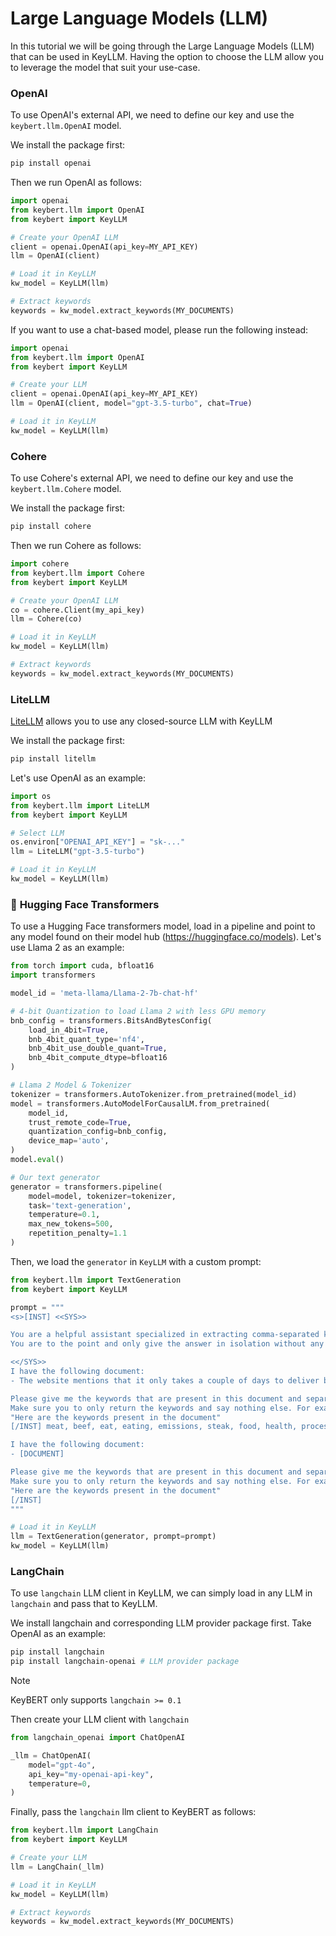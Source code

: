 # Large Language Models (LLM)
In this tutorial we will be going through the Large Language Models (LLM) that can be used in KeyLLM.
Having the option to choose the LLM allow you to leverage the model that suit your use-case.

### **OpenAI**
To use OpenAI's external API, we need to define our key and use the `keybert.llm.OpenAI` model.

We install the package first:

```bash
pip install openai
```

Then we run OpenAI as follows:

```python
import openai
from keybert.llm import OpenAI
from keybert import KeyLLM

# Create your OpenAI LLM
client = openai.OpenAI(api_key=MY_API_KEY)
llm = OpenAI(client)

# Load it in KeyLLM
kw_model = KeyLLM(llm)

# Extract keywords
keywords = kw_model.extract_keywords(MY_DOCUMENTS)
```

If you want to use a chat-based model, please run the following instead:

```python
import openai
from keybert.llm import OpenAI
from keybert import KeyLLM

# Create your LLM
client = openai.OpenAI(api_key=MY_API_KEY)
llm = OpenAI(client, model="gpt-3.5-turbo", chat=True)

# Load it in KeyLLM
kw_model = KeyLLM(llm)
```

### **Cohere**
To use Cohere's external API, we need to define our key and use the `keybert.llm.Cohere` model.

We install the package first:

```bash
pip install cohere
```

Then we run Cohere as follows:


```python
import cohere
from keybert.llm import Cohere
from keybert import KeyLLM

# Create your OpenAI LLM
co = cohere.Client(my_api_key)
llm = Cohere(co)

# Load it in KeyLLM
kw_model = KeyLLM(llm)

# Extract keywords
keywords = kw_model.extract_keywords(MY_DOCUMENTS)
```

### **LiteLLM**
[LiteLLM](https://github.com/BerriAI/litellm) allows you to use any closed-source LLM with KeyLLM

We install the package first:

```bash
pip install litellm
```


Let's use OpenAI as an example:

```python
import os
from keybert.llm import LiteLLM
from keybert import KeyLLM

# Select LLM
os.environ["OPENAI_API_KEY"] = "sk-..."
llm = LiteLLM("gpt-3.5-turbo")

# Load it in KeyLLM
kw_model = KeyLLM(llm)
```

### 🤗 **Hugging Face Transformers**
To use a Hugging Face transformers model, load in a pipeline and point
to any model found on their model hub (https://huggingface.co/models). Let's use Llama 2 as an example:

```python
from torch import cuda, bfloat16
import transformers

model_id = 'meta-llama/Llama-2-7b-chat-hf'

# 4-bit Quantization to load Llama 2 with less GPU memory
bnb_config = transformers.BitsAndBytesConfig(
    load_in_4bit=True,
    bnb_4bit_quant_type='nf4',
    bnb_4bit_use_double_quant=True,
    bnb_4bit_compute_dtype=bfloat16
)

# Llama 2 Model & Tokenizer
tokenizer = transformers.AutoTokenizer.from_pretrained(model_id)
model = transformers.AutoModelForCausalLM.from_pretrained(
    model_id,
    trust_remote_code=True,
    quantization_config=bnb_config,
    device_map='auto',
)
model.eval()

# Our text generator
generator = transformers.pipeline(
    model=model, tokenizer=tokenizer,
    task='text-generation',
    temperature=0.1,
    max_new_tokens=500,
    repetition_penalty=1.1
)
```

Then, we load the `generator` in `KeyLLM` with a custom prompt:

```python
from keybert.llm import TextGeneration
from keybert import KeyLLM

prompt = """
<s>[INST] <<SYS>>

You are a helpful assistant specialized in extracting comma-separated keywords.
You are to the point and only give the answer in isolation without any chat-based fluff.

<</SYS>>
I have the following document:
- The website mentions that it only takes a couple of days to deliver but I still have not received mine.

Please give me the keywords that are present in this document and separate them with commas.
Make sure you to only return the keywords and say nothing else. For example, don't say:
"Here are the keywords present in the document"
[/INST] meat, beef, eat, eating, emissions, steak, food, health, processed, chicken [INST]

I have the following document:
- [DOCUMENT]

Please give me the keywords that are present in this document and separate them with commas.
Make sure you to only return the keywords and say nothing else. For example, don't say:
"Here are the keywords present in the document"
[/INST]
"""

# Load it in KeyLLM
llm = TextGeneration(generator, prompt=prompt)
kw_model = KeyLLM(llm)
```

### **LangChain**

To use `langchain` LLM client in KeyLLM, we can simply load in any LLM in `langchain` and pass that to KeyLLM.

We install langchain and corresponding LLM provider package first. Take OpenAI as an example:

```bash
pip install langchain
pip install langchain-openai # LLM provider package
```
> [!NOTE] 
> KeyBERT only supports `langchain >= 0.1`


Then create your LLM client with `langchain`


```python
from langchain_openai import ChatOpenAI

_llm = ChatOpenAI(
    model="gpt-4o",
    api_key="my-openai-api-key",
    temperature=0,
)
```

Finally, pass the `langchain` llm client to KeyBERT as follows:

```python
from keybert.llm import LangChain
from keybert import KeyLLM

# Create your LLM
llm = LangChain(_llm)

# Load it in KeyLLM
kw_model = KeyLLM(llm)

# Extract keywords
keywords = kw_model.extract_keywords(MY_DOCUMENTS)
```
